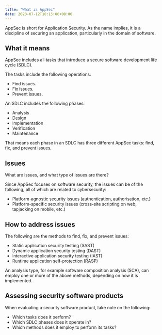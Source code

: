 ```yaml
---
title: "What is AppSec"
date: 2023-07-12T10:15:06+08:00
---
```


AppSec is short for Application Security. As the name implies, it is a discipline of securing an application, particularly in the domain of software.

## What it means

AppSec includes all tasks that introduce a secure software development life cycle (SDLC).

The tasks include the following operations:

  - Find issues.
  - Fix issues.
  - Prevent issues.

An SDLC includes the following phases:

  - Analysis
  - Design
  - Implementation
  - Verification
  - Maintenance

That means each phase in an SDLC has three different AppSec tasks: find, fix, and prevent issues.

## Issues

What are issues, and what type of issues are there?

Since AppSec focuses on software security, the issues can be of the following, all of which are related to cybersecurity:

  - Platform-agnostic security issues (authentication, authorisation, etc.)
  - Platform-specific security issues (cross-site scripting on web, tapjacking on mobile, etc.)

## How to address issues

The following are the methods to find, fix, and prevent issues:

  - Static application security testing (SAST)
  - Dynamic application security testing (DAST)
  - Interactive application security testing (IAST)
  - Runtime application self-protection (RASP)

An analysis type, for example software composition analysis (SCA), can employ one or more of the above methods, depending on how it is implemented.

## Assessing security software products

When evaluating a security software product, take note on the following:

  - Which tasks does it perform?
  - Which SDLC phases does it operate in?
  - Which methods does it employ to perform its tasks?
